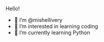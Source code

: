 Hello!

- 👋 I’m @mishellivery
- 👀 I’m interested in learning coding
- 🌱 I’m currently learning Python

<!---
comment
--->
